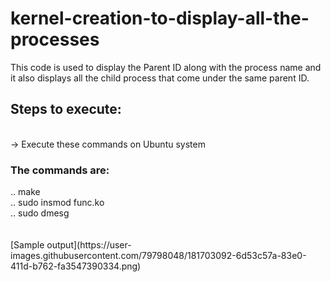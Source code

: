 # kernel-creation-to-display-all-the-processes<br/>
This code is used to display the Parent ID along with the process name and it also displays all the child process that come under the same parent ID.</br>
<h2>Steps to execute:</h2><br/>
-> Execute these commands on Ubuntu system<br/>
<h3>The commands are:</h3>
.. make<br/>
.. sudo insmod func.ko<br/>
.. sudo dmesg<br/>
<br/>
<br/>
[Sample output](https://user-images.githubusercontent.com/79798048/181703092-6d53c57a-83e0-411d-b762-fa3547390334.png)


